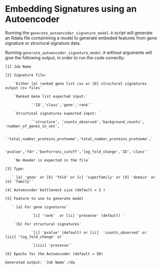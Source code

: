 # Embedding Signatures using an Autoencoder

Running the `generate_autoencoder_signature_model.R` script will generate an Rdata file containining a model to generate embeded features from gene signature or structural signature data. 

Running `generate_autoencoder_signature_model.R` without arguments will give the following output, in order to run the code correctly: 


`[1] Job Name`

`[2] Signature file: `

        `Either [a] ranked gene list csv or [b] structural signatures output csv files`

        `Ranked Gene list expected input:`
        
                `'ID','class','gene','rank'`
        
        `Structutal signatures expected input: `
        
                `'structure', 'counts_observed','background_counts', 'number_of_genes_in_set', `
                
                `'total_number_proteins_proteome','total_number_proteins_proteome',`
                
               ` 'pvalue','fdr','bonforroni_cutoff','log_fold_change','ID','class'`
        
        `No Header is expected in the file`

`[3] Type:`

       ` [a] 'gene' or [b] 'fold' or [c] 'superfamily' or [d] 'domain' or [e] 'family'`

`[4] Autoencoder bottleneck size (default = 3 )`

`[5] Feature to use to generate model`

       ` [a] For gene signatures`
        
                `[i] 'rank'  or [ii] 'presense' (default) `
        
        `[b] For structural signatures`
        
                `[i] 'pvalue' (default) or [ii]  'counts_observed' or [iii] 'log_fold_change' or`
                
                `[iiii] 'presense'`

`[6] Epochs for the Autoencoder (default = 50)`

`Generated output: 'Job Name'.rda`




